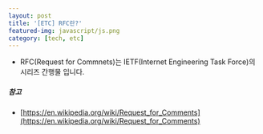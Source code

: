 ```yaml
---
layout: post
title: '[ETC] RFC란?'
featured-img: javascript/js.png
category: [tech, etc]
---
```


- RFC(Request for Commnets)는 IETF(Internet Engineering Task Force)의 시리즈 간행물 입니다.

##### 참고
- [https://en.wikipedia.org/wiki/Request_for_Comments](https://en.wikipedia.org/wiki/Request_for_Comments)
